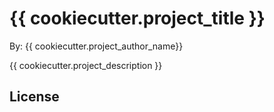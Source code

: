 # {{ cookiecutter.project_title }}
By: {{ cookiecutter.project_author_name}}

{{ cookiecutter.project_description }}

## License

